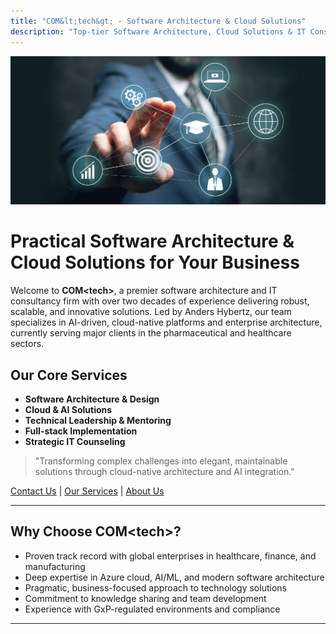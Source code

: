 ```yaml
---
title: "COM&lt;tech&gt; - Software Architecture & Cloud Solutions"
description: "Top-tier Software Architecture, Cloud Solutions & IT Consultancy"
---
```


![COM&lt;tech&gt;](comtech.jpg)

# Practical Software Architecture & Cloud Solutions for Your Business

Welcome to **COM&lt;tech&gt;**, a premier software architecture and IT consultancy firm with over two decades of experience delivering robust, scalable, and innovative solutions. Led by Anders Hybertz, our team specializes in AI-driven, cloud-native platforms and enterprise architecture, currently serving major clients in the pharmaceutical and healthcare sectors.

## Our Core Services

- **Software Architecture & Design**
- **Cloud & AI Solutions**
- **Technical Leadership & Mentoring**
- **Full-stack Implementation**
- **Strategic IT Counseling**

> "Transforming complex challenges into elegant, maintainable solutions through cloud-native architecture and AI integration."

[Contact Us](contact/)  |  [Our Services](services/)  |  [About Us](about/)

---

## Why Choose COM&lt;tech&gt;?

- Proven track record with global enterprises in healthcare, finance, and manufacturing
- Deep expertise in Azure cloud, AI/ML, and modern software architecture
- Pragmatic, business-focused approach to technology solutions
- Commitment to knowledge sharing and team development
- Experience with GxP-regulated environments and compliance

---